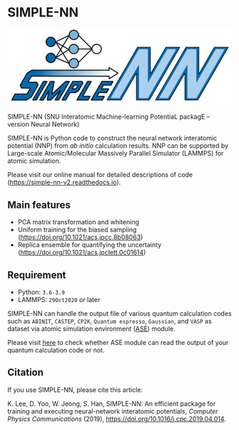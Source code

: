 # SIMPLE-NN
<p align="center">
<img src="./docs/logo.png", width="500"/>
</p>
SIMPLE-NN (SNU Interatomic Machine-learning PotentiaL packagE – version Neural Network)

SIMPLE-NN is Python code to construct the neural network interatomic potential (NNP) from *ab initio* calculation results. NNP can be supported by Large-scale Atomic/Molecular Massively Parallel Simulator (LAMMPS) for atomic simulation.

Please visit our online manual for detailed descriptions of code (https://simple-nn-v2.readthedocs.io).
## Main features
- PCA matrix transformation and whitening
- Uniform training for the biased sampling (https://doi.org/10.1021/acs.jpcc.8b08063)
- Replica ensemble for quantifying the uncertainty (https://doi.org/10.1021/acs.jpclett.0c01614)

## Requirement
- Python: `3.6-3.9`
- LAMMPS: `29Oct2020` or later

SIMPLE-NN can handle the output file of various quantum calculation codes such as `ABINIT`, `CASTEP`, `CP2K`, `Quantum espresso`, `Gaussian`, and `VASP` as dataset via atomic simulation environment ([ASE](https://wiki.fysik.dtu.dk/ase/index.html)) module.

Please visit [here](https://wiki.fysik.dtu.dk/ase/ase/io/io.html) to check whether ASE module can read the output of your quantum calculation code or not. 

## Citation
If you use SIMPLE-NN, please cite this article: 

K. Lee, D. Yoo, W. Jeong, S. Han, SIMPLE-NN: An efficient package for training and executing neural-network interatomic potentials, *Computer Physics Communications* (2019), https://doi.org/10.1016/j.cpc.2019.04.014.
